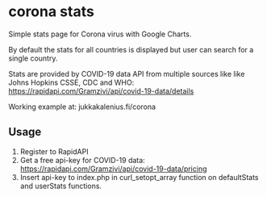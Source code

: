# corona stats

Simple stats page for Corona virus with Google Charts.

By default the stats for all countries is displayed but user can search for a single country.

Stats are provided by COVID-19 data API from multiple sources like like Johns Hopkins CSSE, CDC and WHO: https://rapidapi.com/Gramzivi/api/covid-19-data/details

Working example at: jukkakalenius.fi/corona

<h2>Usage</h2>

1. Register to RapidAPI
2. Get a free api-key for COVID-19 data: https://rapidapi.com/Gramzivi/api/covid-19-data/pricing
3. Insert api-key to index.php in curl_setopt_array function on defaultStats and userStats functions.
